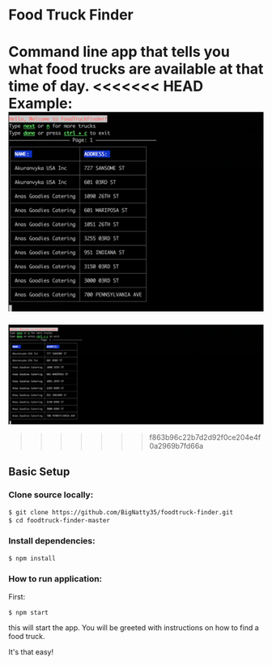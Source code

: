 # Food Truck Finder
Command line app that tells you what food trucks are available at that time of day.
<<<<<<< HEAD
Example:
![alt text](./screenshots/foodtruckcropped.png "Screen Shot")
=======

![alt text](./screenshots/foodtruckpic.png "Screen Shot")
>>>>>>> f863b96c22b7d2d92f0ce204e4f0a2969b7fd66a
## Basic Setup

### Clone source locally:
```
$ git clone https://github.com/BigNatty35/foodtruck-finder.git
$ cd foodtruck-finder-master
```

### Install dependencies:

```
$ npm install
```

### How to run application:

First:
```
$ npm start
```
this will start the app.
You will be greeted with instructions on how to find a food truck.

It's that easy!
